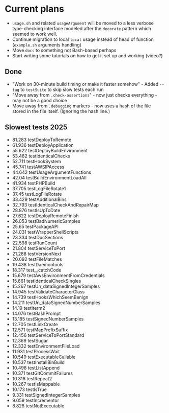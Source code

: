 # Current plans

- `usage.sh` and related `usageArgument` will be moved to a less verbose type-checking interface modeled after the `decorate` pattern which seemed to work well.
- Continue migration to local `local` usage instead of head of function (`example.sh` arguments handling)
- Move `docs` to something not Bash-based perhaps
- Start writing some tutorials on how to get it set up and working (video?)

## Done

- "Work on 30-minute build timing or make it faster somehow" - Added `--tag` to `testSuite` to skip slow tests each run
- "Move away from `.check-assertions`" - now just checks everything - may not be a good choice
- Move away from `.debugging` markers - now uses a hash of the file stored in the file itself. (Ignoring the hash line.)

## Slowest tests 2025

- 81.283 testDeployToRemote
- 61.936 testDeployApplication
- 55.622 testDeployBuildEnvironment
- 53.482 testIdenticalChecks
- 52.711 testHookSystem
- 45.741 testAWSIPAccess
- 44.642 testUsageArgumentFunctions
- 42.04 testBuildEnvironmentLoadAll
- 41.934 testPHPBuild
- 37.705 testLogFileRotate1
- 37.45 testLogFileRotate
- 33.429 testAdditionalBins
- 32.793 testIdenticalCheckAndRepairMap
- 28.876 testIsUpToDate
- 27.622 testDeployRemoteFinish
- 26.053 testBadNumericSamples
- 25.65 testPackageAPI
- 24.031 testWrapperShellScripts
- 23.334 testDocSections
- 22.598 testRunCount
- 21.804 testServiceToPort
- 21.288 testVersionNext
- 20.092 testFileMatches
- 19.438 testDaemontools
- 18.317 test__catchCode
- 15.679 testAwsEnvironmentFromCredentials
- 15.661 testIdenticalCheckSingles
- 15.267 testUn_dataSignedIntegerSamples
- 14.945 testValidateCharacterClass
- 14.739 testHooksWhichSeemBenign
- 14.211 testUn_dataSignedNumberSamples
- 14.19 testIterm2
- 14.076 testBashPrompt
- 13.185 testSignedNumberSamples
- 12.705 testLinkCreate
- 12.571 testMapPrefixSuffix
- 12.456 testServiceToPortStandard
- 12.369 testSugar
- 12.332 testEnvironmentFileLoad
- 11.931 testProcessWait
- 10.549 testExecutableCallable
- 10.537 testInstallBinBuild
- 10.498 testListAppend
- 10.371 testGitCommitFailures
- 10.316 testRepeat2
- 10.267 testIsMappable
- 10.173 testIsTrue
- 9.331 testSignedIntegerSamples
- 9.059 testIncrementor
- 8.828 testNotExecutable
